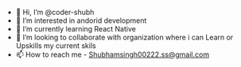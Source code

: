 - 👋 Hi, I’m @coder-shubh
- 👀 I’m interested in andorid development
- 🌱 I’m currently learning  React Native
- 💞️ I’m looking to collaborate with organization where i can Learn or Upskills my current skils
- 📫 How to reach me  - Shubhamsingh00222.ss@gmail.com

<!---
coder-shubh/coder-shubh is a ✨ special ✨ repository because its `README.md` (this file) appears on your GitHub profile.
You can click the Preview link to take a look at your changes.
--->
